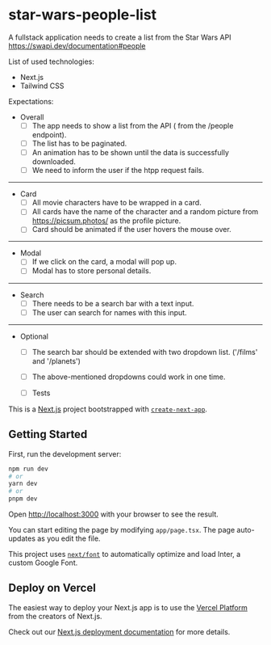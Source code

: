# star-wars-people-list

A fullstack application needs to create a list from the Star Wars API https://swapi.dev/documentation#people

List of used technologies:
- Next.js
- Tailwind CSS

Expectations:  
- Overall
  - [ ] The app needs to show a list from the API ( from the /people endpoint).
  - [ ] The list has to be paginated.
  - [ ] An animation has to be shown until the data is successfully downloaded.
  - [ ] We need to inform the user if the htpp request fails.
---
- Card
  - [ ] All movie characters have to be wrapped in a card.
  - [ ] All cards have the name of the character and a random picture from https://picsum.photos/ as the profile picture.
  - [ ] Card should be animated if the user hovers the mouse over.
---
- Modal
  - [ ] If we click on the card, a modal will pop up.
  - [ ] Modal has to store personal details.
---
- Search
  - [ ] There needs to be a search bar with a text input.
  - [ ] The user can search for names with this input.
---
- Optional
  - [ ] The search bar should be extended with two dropdown list. ('/films' and '/planets')
  - [ ] The above-mentioned dropdowns could work in one time.
  - [ ] Tests



This is a [Next.js](https://nextjs.org/) project bootstrapped with [`create-next-app`](https://github.com/vercel/next.js/tree/canary/packages/create-next-app).

## Getting Started

First, run the development server:

```bash
npm run dev
# or
yarn dev
# or
pnpm dev
```

Open [http://localhost:3000](http://localhost:3000) with your browser to see the result.

You can start editing the page by modifying `app/page.tsx`. The page auto-updates as you edit the file.

This project uses [`next/font`](https://nextjs.org/docs/basic-features/font-optimization) to automatically optimize and load Inter, a custom Google Font.

## Deploy on Vercel

The easiest way to deploy your Next.js app is to use the [Vercel Platform](https://vercel.com/new?utm_medium=default-template&filter=next.js&utm_source=create-next-app&utm_campaign=create-next-app-readme) from the creators of Next.js.

Check out our [Next.js deployment documentation](https://nextjs.org/docs/deployment) for more details.
